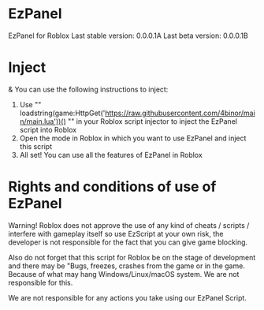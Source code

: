 # EzPanel
EzPanel for Roblox
Last stable version: 0.0.0.1A
Last beta version: 0.0.0.1B

# Inject
& You can use the following instructions to inject:

1) Use "" loadstring(game:HttpGet('https://raw.githubusercontent.com/4binor/main/main.lua'))() "" in your Roblox script injector to inject the EzPanel script into Roblox
2) Open the mode in Roblox in which you want to use EzPanel and inject this script 
3) All set! You can use all the features of EzPanel in Roblox

# Rights and conditions of use of EzPanel
Warning!
Roblox does not approve the use of any kind of cheats / scripts / interfere with gameplay itself so use EzScript at your own risk, the developer is not responsible for the fact that you can give game blocking.

Also do not forget that this script for Roblox be on the stage of development and there may be "Bugs, freezes, crashes from the game or in the game. Because of what may hang Windows/Linux/macOS system. We are not responsible for this.

We are not responsible for any actions you take using our EzPanel Script.
